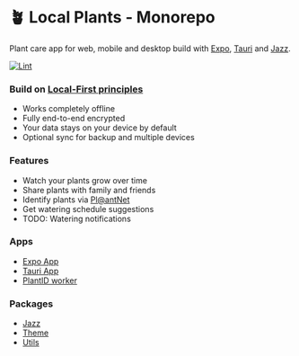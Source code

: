 # 🪴 Local Plants - Monorepo

Plant care app for web, mobile and desktop build with [Expo](https://expo.dev), [Tauri](https://tauri.app/) and [Jazz](https://jazz.tools).

[![Lint](https://github.com/rubiii/localplants/actions/workflows/main.yml/badge.svg?branch=main)](https://github.com/rubiii/localplants/actions/workflows/main.yml)

### Build on [Local-First principles](https://www.inkandswitch.com/essay/local-first/)

* Works completely offline  
* Fully end-to-end encrypted  
* Your data stays on your device by default  
* Optional sync for backup and multiple devices  

### Features

* Watch your plants grow over time
* Share plants with family and friends
* Identify plants via [Pl@antNet](https://my.plantnet.org/)
* Get watering schedule suggestions
* TODO: Watering notifications

### Apps

* [Expo App](./apps/expo-app/README.md)
* [Tauri App](./apps/tauri-app/README.md)
* [PlantID worker](./apps/plantid-worker/README.md)

### Packages

* [Jazz](./packages/jazz/README.md)
* [Theme](./packages/theme/README.md)
* [Utils](./packages/utils/README.md)
